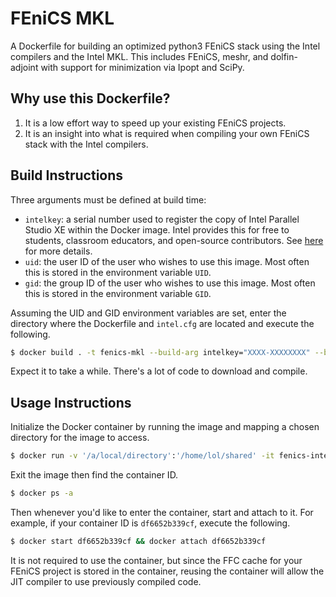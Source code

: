 # FEniCS MKL
A Dockerfile for building an optimized python3 FEniCS stack using the Intel compilers and the Intel MKL. This includes FEniCS, meshr, and dolfin-adjoint with support for minimization via Ipopt and SciPy.

## Why use this Dockerfile?
1. It is a low effort way to speed up your existing FEniCS projects.
2. It is an insight into what is required when compiling your own FEniCS stack with the Intel compilers.

## Build Instructions
Three arguments must be defined at build time:
* `intelkey`: a serial number used to register the copy of Intel Parallel Studio XE within the Docker image. Intel provides this for free to students, classroom educators, and open-source contributors. See [here](https://software.intel.com/en-us/parallel-studio-xe/choose-download) for more details.
* `uid`: the user ID of the user who wishes to use this image. Most often this is stored in the environment variable `UID`.
* `gid`: the group ID of the user who wishes to use this image. Most often this is stored in the environment variable `GID`.

Assuming the UID and GID environment variables are set, enter the directory where the Dockerfile and `intel.cfg` are located and execute the following.

```bash
$ docker build . -t fenics-mkl --build-arg intelkey="XXXX-XXXXXXXX" --build-arg uid="$UID" --build-arg gid="$GID"
```

Expect it to take a while. There's a lot of code to download and compile.

## Usage Instructions

Initialize the Docker container by running the image and mapping a chosen directory for the image to access.

```bash
$ docker run -v '/a/local/directory':'/home/lol/shared' -it fenics-intel:latest
```

Exit the image then find the container ID.

```bash
$ docker ps -a
```

Then whenever you'd like to enter the container, start and attach to it. For example, if your container ID is `df6652b339cf`, execute the following.

```bash
$ docker start df6652b339cf && docker attach df6652b339cf
```

It is not required to use the container, but since the FFC cache for your FEniCS project is stored in the container, reusing the container will allow the JIT compiler to use previously compiled code.